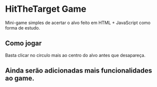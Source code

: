 # HitTheTarget Game
Mini-game simples de acertar o alvo feito em HTML + JavaScript como forma de estudo.

## Como jogar
Basta clicar no circulo mais ao centro do alvo antes que desapareça.

## Ainda serão adicionadas mais funcionalidades ao game.

